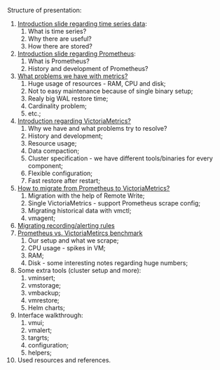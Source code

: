 Structure of presentation:

1. [Introduction slide regarding time series data](time_series.md):
	1. What is time series?
	2. Why there are useful?
	3. How there are stored?
2. [Introduction slide regarding Prometheus](prometheus.md):
	1. What is Prometheus?
	2. History and development of Prometheus?
3. [What problems we have with metrics?](prometheus_problems.md)
	1. Huge usage of resources - RAM, CPU and disk;
	2. Not to easy maintenance because of single binary setup;
	3. Realy big WAL restore time;
	4. Cardinality problem;
	5. etc.;
4. [Introduction regarding VictoriaMetrics?](victoriametrics.md)
	1. Why we have and what problems try to resolve?
	2. History and development;
	3. Resource usage;
	4. Data compaction;
	5. Cluster specification - we have different tools/binaries for every component;
	6. Flexible configuration;
	7. Fast restore after restart;
5. [How to migrate from Prometheus to VictoriaMetrics?](data_migration.md)
	1. Migration with the help of Remote Write;
	2. Single VictoriaMetrics - support Prometheus scrape config;
	3. Migrating historical data with vmctl;
	4. vmagent;
6. [Migrating recording/alerting rules](prometheus_rules.md)
7. [Prometheus vs. VictoriaMetircs benchmark](benchmark.md)
	1. Our setup and what we scrape;
	2. CPU usage - spikes in VM;
	3. RAM;
	4. Disk - some interesting notes regarding huge numbers;
8. Some extra tools (cluster setup and more):
	1. vminsert;
	2. vmstorage;
	3. vmbackup;
	4. vmrestore;
	5. Helm charts;
9. Interface walkthrough:
	1. vmui;
	2. vmalert;
	3. targrts;
	4. configuration;
	5. helpers;
10. Used resources and references.

